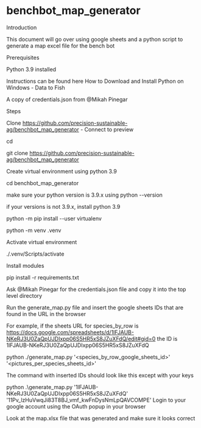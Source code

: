 # benchbot_map_generator
Introduction

This document will go over using google sheets and a python script to generate a map excel file for the bench bot

Prerequisites

Python 3.9 installed 

Instructions can be found here How to Download and Install Python on Windows - Data to Fish  

A copy of credentials.json from @Mikah Pinegar 

Steps

Clone https://github.com/precision-sustainable-ag/benchbot_map_generator - Connect to preview 

cd <path to where you want repo>

git clone https://github.com/precision-sustainable-ag/benchbot_map_generator

Create virtual environment using python 3.9

cd benchbot_map_generator

make sure your python version is 3.9.x using python --version

if your versions is not 3.9.x, install python 3.9

python -m pip install --user virtualenv

python -m venv .venv

Activate virtual environment

./.venv/Scripts/activate

Install modules

pip install -r  requirements.txt

Ask @Mikah Pinegar for the credentials.json file and copy it into the top level directory

Run the generate_map.py file and insert the google sheets IDs that are found in the URL in the browser

For example, if the sheets URL for species_by_row is https://docs.google.com/spreadsheets/d/1lFJAUB-NKeRJ3U0ZaQpUJDIxpp06S5HR5xS8JZuXFdQ/edit#gid=0 the ID is  1lFJAUB-NKeRJ3U0ZaQpUJDIxpp06S5HR5xS8JZuXFdQ

python ./generate_map.py '<species_by_row_google_sheets_id>' '<pictures_per_species_sheets_id>'

The command with inserted IDs should look like this except with your keys 


python .\generate_map.py '1lFJAUB-NKeRJ3U0ZaQpUJDIxpp06S5HR5xS8JZuXFdQ' '11Pv_lzHuVwqJi83T8BJ_vmf_kwFnDysNmLpQAVCOMPE'
Login to your google account using the OAuth popup in your browser

Look at the map.xlsx file that was generated and make sure it looks correct
